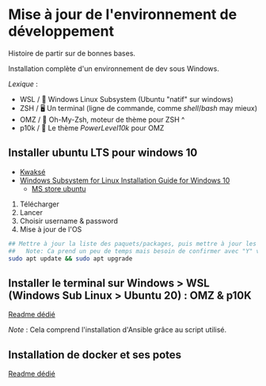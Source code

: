 # Mise à jour de l'environnement de développement

Histoire de partir sur de bonnes bases.

Installation complète d'un environnement de dev sous Windows.

*Lexique* :

- WSL / 🐧 Windows Linux Subsystem (Ubuntu "natif" sur windows)
- ZSH / 🖥️ Un terminal (ligne de commande, comme *shell*/*bash* may mieux)
- OMZ / 💅 Oh-My-Zsh, moteur de thème pour ZSH ^
- p10k / 🐲 Le thème *PowerLevel10k* pour OMZ

## Installer ubuntu LTS pour windows 10

- [Kwaksé](https://docs.microsoft.com/fr-fr/windows/wsl/about)
- [Windows Subsystem for Linux Installation Guide for Windows 10](https://docs.microsoft.com/fr-fr/windows/wsl/install-win10)
  - [MS store ubuntu](https://www.microsoft.com/fr-fr/p/ubuntu-2004-lts/9n6svws3rx71)

1. Télécharger
2. Lancer
3. Choisir username & password
4. Mise à jour de l'OS

```bash
## Mettre à jour la liste des paquets/packages, puis mettre à jour les paquets
##   Note: Ca prend un peu de temps mais besoin de confirmer avec "Y" vers le début
sudo apt update && sudo apt upgrade
```

## Installer le terminal sur Windows > WSL (Windows Sub Linux > Ubuntu 20) : OMZ & p10K

[Readme dédié](01-terminal/README.md)

*Note* : Cela comprend l'installation d'Ansible grâce au script utilisé.

## Installation de docker et ses potes

[Readme dédié](02-docker/README.md)
